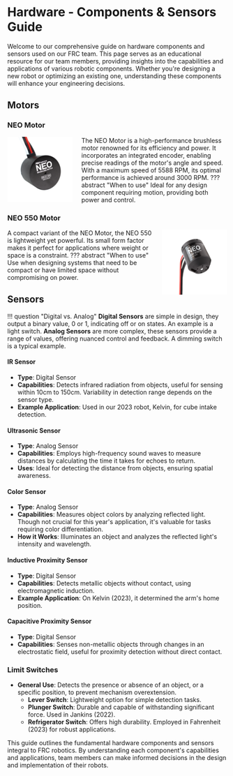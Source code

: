 # Hardware - Components & Sensors Guide

Welcome to our comprehensive guide on hardware components and sensors used on our FRC team. This page serves as an educational resource for our team members, providing insights into the capabilities and applications of various robotic components. Whether you're designing a new robot or optimizing an existing one, understanding these components will enhance your engineering decisions.

## Motors

### NEO Motor

<div style="float: left; margin-right: 20px;">
    <img src="../../assets/hardware/neo.webp" alt="Alt text" width="150" >
</div>

The NEO Motor is a high-performance brushless motor renowned for its efficiency and power. It incorporates an integrated encoder, enabling precise readings of the motor's angle and speed. With a maximum speed of 5588 RPM, its optimal performance is achieved around 3000 RPM.
??? abstract "When to use" 
    Ideal for any design component requiring motion, providing both power and control.

### NEO 550 Motor

<div style="float: right; margin-left: 20px;">
    <img src="../../assets/hardware/neo550.webp" alt="Alt text" width="150" >
</div>

A compact variant of the NEO Motor, the NEO 550 is lightweight yet powerful. Its small form factor makes it perfect for applications where weight or space is a constraint.
??? abstract "When to use"  
    Use when designing systems that need to be compact or have limited space without compromising on power.

## Sensors

!!! question "Digital vs. Analog"
    **Digital Sensors** are simple in design, they output a binary value, 0 or 1, indicating off or on states. An example is a light switch.
    **Analog Sensors** are more complex, these sensors provide a range of values, offering nuanced control and feedback. A dimming switch is a typical example.

#### IR Sensor

- **Type**: Digital Sensor
- **Capabilities**: Detects infrared radiation from objects, useful for sensing within 10cm to 150cm. Variability in detection range depends on the sensor type.
- **Example Application**: Used in our 2023 robot, Kelvin, for cube intake detection.

#### Ultrasonic Sensor

- **Type**: Analog Sensor
- **Capabilities**: Employs high-frequency sound waves to measure distances by calculating the time it takes for echoes to return.
- **Uses**: Ideal for detecting the distance from objects, ensuring spatial awareness.

#### Color Sensor

- **Type**: Analog Sensor
- **Capabilities**: Measures object colors by analyzing reflected light. Though not crucial for this year's application, it's valuable for tasks requiring color differentiation.
- **How it Works**: Illuminates an object and analyzes the reflected light's intensity and wavelength.

#### Inductive Proximity Sensor

- **Type**: Digital Sensor
- **Capabilities**: Detects metallic objects without contact, using electromagnetic induction.
- **Example Application**: On Kelvin (2023), it determined the arm's home position.

#### Capacitive Proximity Sensor

- **Type**: Digital Sensor
- **Capabilities**: Senses non-metallic objects through changes in an electrostatic field, useful for proximity detection without direct contact.

### Limit Switches

- **General Use**: Detects the presence or absence of an object, or a specific position, to prevent mechanism overextension.
  - **Lever Switch**: Lightweight option for simple detection tasks.
  - **Plunger Switch**: Durable and capable of withstanding significant force. Used in Jankins (2022).
  - **Refrigerator Switch**: Offers high durability. Employed in Fahrenheit (2023) for robust applications.

This guide outlines the fundamental hardware components and sensors integral to FRC robotics. By understanding each component's capabilities and applications, team members can make informed decisions in the design and implementation of their robots.
